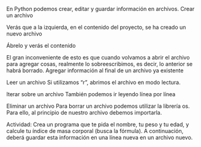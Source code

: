 En Python podemos crear, editar y guardar información en archivos.
Crear un archivo

Verás que a la izquierda, en el contenido del proyecto, se ha creado un nuevo archivo

Ábrelo y verás el contenido

El gran inconveniente de esto es que cuando volvamos a abrir el archivo para agregar cosas, realmente lo sobreescribimos, es decir, lo anterior se habrá borrado.
Agregar información al final de un archivo ya existente

Leer un archivo
Si utilizamos “r”, abrimos el archivo en modo lectura.

Iterar sobre un archivo
También podemos ir leyendo línea por línea

Eliminar un archivo
Para borrar un archivo podemos utilizar la librería os. Para ello, al principio de nuestro archivo debemos importarla.

Actividad: Crea un programa que te pida el nombre, tu peso y tu edad, y calcule tu índice de masa corporal (busca la fórmula). A continuación, deberá guardar esta información en una línea nueva en un archivo nuevo.
